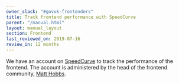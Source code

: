 ```yaml
---
owner_slack: "#govuk-frontenders"
title: Track frontend performance with SpeedCurve
parent: "/manual.html"
layout: manual_layout
section: Frontend
last_reviewed_on: 2019-07-16
review_in: 12 months
---
```


We have an account on [SpeedCurve](https://speedcurve.com/) to track the performance of the frontend. The account is administered by the head of the frontend community, [Matt Hobbs](https://gds.slack.com/messages/@matthew.hobbs/). 
